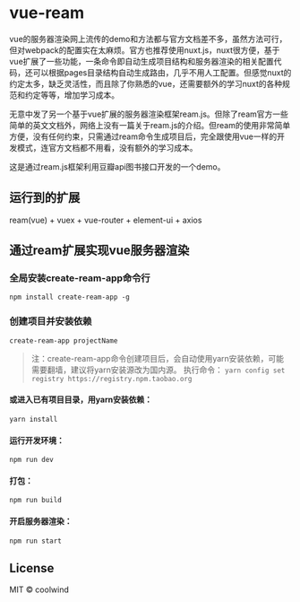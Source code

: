 # vue-ream
vue的服务器渲染网上流传的demo和方法都与官方文档差不多，虽然方法可行，但对webpack的配置实在太麻烦。官方也推荐使用nuxt.js，nuxt很方便，基于vue扩展了一些功能，一条命令即自动生成项目结构和服务器渲染的相关配置代码，还可以根据pages目录结构自动生成路由，几乎不用人工配置。但感觉nuxt的约定太多，缺乏灵活性，而且除了你熟悉的vue，还需要额外的学习nuxt的各种规范和约定等等，增加学习成本。

无意中发了另一个基于vue扩展的服务器渲染框架ream.js。但除了ream官方一些简单的英文文档外，网络上没有一篇关于ream.js的介绍。但ream的使用非常简单方便，没有任何约束，只需通过ream命令生成项目后，完全跟使用vue一样的开发模式，连官方文档都不用看，没有额外的学习成本。

这是通过ream.js框架利用豆瓣api图书接口开发的一个demo。

## 运行到的扩展
   ream(vue) + vuex + vue-router + element-ui + axios

## 通过ream扩展实现vue服务器渲染
### 全局安装create-ream-app命令行
`npm install create-ream-app -g`
### 创建项目并安装依赖
`create-ream-app projectName`
> 注：create-ream-app命令创建项目后，会自动使用yarn安装依赖，可能需要翻墙，建议将yarn安装源改为国内源。
执行命令：
`yarn config set registry https://registry.npm.taobao.org`


#### 或进入已有项目目录，用yarn安装依赖：
`yarn install`
#### 运行开发环境： 
`npm run dev`
#### 打包：
`npm run build`

#### 开启服务器渲染：
`npm run start`

## License

MIT &copy; coolwind
